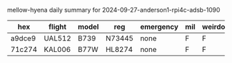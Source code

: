 mellow-hyena daily summary for 2024-09-27-anderson1-rpi4c-adsb-1090

|hex|flight|model|reg|emergency|mil|weirdo|
|--|--|--|--|--|--|--|
|a9dce9|UAL512|B739|N73445|none|F|F|
|71c274|KAL006|B77W|HL8274|none|F|F|
